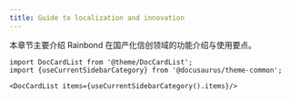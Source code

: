 ```yaml
---
title: Guide to localization and innovation
---
```


本章节主要介绍 Rainbond 在国产化信创领域的功能介绍与使用要点。

```mdx-code-block
import DocCardList from '@theme/DocCardList';
import {useCurrentSidebarCategory} from '@docusaurus/theme-common';

<DocCardList items={useCurrentSidebarCategory().items}/>
```
